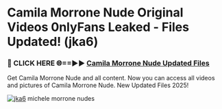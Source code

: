 # Camila Morrone Nude Original Videos 0nlyFans Leaked - Files Updated! (jka6)

<h3>🔴 CLICK HERE 🌐==►► <a href="https://tinyurl.com/5h6xmrr3" rel="nofollow">Camila Morrone Nude Updated Files</a></h3>

Get Camila Morrone Nude and all content. Now you can access all videos and pictures of Camila Morrone Nude. New Updated Files 2025!

[![jka6](https://i.imgur.com/KVD873Z.gif)](https://tinyurl.com/5h6xmrr3)
michele morrone nudes